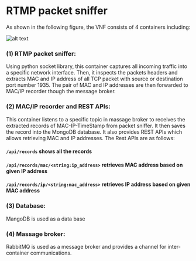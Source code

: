 # RTMP packet sniffer

As shown in the following figure, the VNF consists of 4 containers including: 

![alt text](https://github.com/CN-UPB/Pishahang/blob/master/pish-examples/vnfs/packet_sniffer/figures/arc.png)

### (1) RTMP packet sniffer: 

Using python socket library, this container captures all incoming traffic into a specific network interface. Then, it inspects the packets headers and extracts MAC and IP address of all TCP packet with source or destination port number 1935. The pair of MAC and IP addresses are then forwarded to MAC/IP recorder though the message broker. 

### (2) MAC/IP recorder and REST APIs: 

This container listens to a specific topic in massage broker to receives the extracted records of MAC-IP-TimeStamp from packet sniffer. It then saves the record into the MongoDB database. It also provides REST APIs which allows retrieving MAC and IP addresses. The Rest APIs are as follows:

#### `/api/records`  shows all the records
#### `/api/records/mac/<string:ip_address>` retrieves MAC address based on given IP address
#### `/api/records/ip/<string:mac_address>` retrieves IP address based on given MAC address

### (3) Database: 

MangoDB is used as a data base

### (4) Massage broker: 

RabbitMQ is used as a message broker and provides a channel for inter-container communications.
